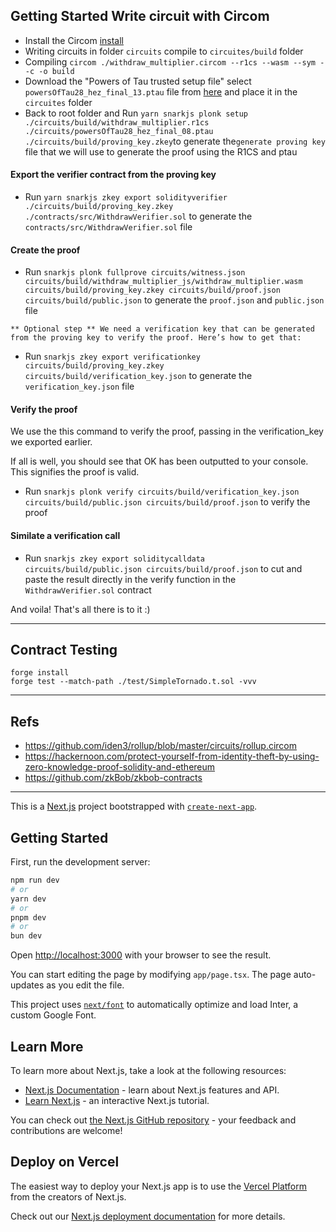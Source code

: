 ## Getting Started Write circuit with Circom

- Install the Circom [install](https://docs.circom.io/getting-started/installation/)
- Writing circuits in folder `circuits` compile to `circuites/build` folder
- Compiling `circom ./withdraw_multiplier.circom --r1cs --wasm --sym --c -o build`
- Download the "Powers of Tau trusted setup file" select `powersOfTau28_hez_final_13.ptau` file from [here](https://github.com/iden3/snarkjs#7-prepare-phase-2) and place it in the `circuites` folder
- Back to root folder and Run `yarn snarkjs plonk setup ./circuits/build/withdraw_multiplier.r1cs ./circuits/powersOfTau28_hez_final_08.ptau ./circuits/build/proving_key.zkey`to generate the`generate proving key` file that we will use to generate the proof using the R1CS and ptau

#### Export the verifier contract from the proving key

- Run `yarn snarkjs zkey export solidityverifier ./circuits/build/proving_key.zkey ./contracts/src/WithdrawVerifier.sol` to generate the `contracts/src/WithdrawVerifier.sol` file

#### Create the proof

- Run `snarkjs plonk fullprove circuits/witness.json circuits/build/withdraw_multiplier_js/withdraw_multiplier.wasm circuits/build/proving_key.zkey circuits/build/proof.json circuits/build/public.json` to generate the `proof.json` and `public.json` file

`** Optional step **
We need a verification key that can be generated from the proving key to verify the proof. Here’s how to get that:`

- Run `snarkjs zkey export verificationkey circuits/build/proving_key.zkey circuits/build/verification_key.json` to generate the `verification_key.json` file

#### Verify the proof

We use the this command to verify the proof, passing in the verification_key we exported earlier.

If all is well, you should see that OK has been outputted to your console. This signifies the proof is valid.

- Run `snarkjs plonk verify circuits/build/verification_key.json circuits/build/public.json circuits/build/proof.json` to verify the proof

#### Similate a verification call

- Run `snarkjs zkey export soliditycalldata circuits/build/public.json circuits/build/proof.json` to cut and paste the result directly in the verify function in the `WithdrawVerifier.sol` contract

And voila! That's all there is to it :)

---

## Contract Testing

```
forge install
forge test --match-path ./test/SimpleTornado.t.sol -vvv
```

---

## Refs

- https://github.com/iden3/rollup/blob/master/circuits/rollup.circom
- https://hackernoon.com/protect-yourself-from-identity-theft-by-using-zero-knowledge-proof-solidity-and-ethereum
- https://github.com/zkBob/zkbob-contracts

---

This is a [Next.js](https://nextjs.org/) project bootstrapped with [`create-next-app`](https://github.com/vercel/next.js/tree/canary/packages/create-next-app).

## Getting Started

First, run the development server:

```bash
npm run dev
# or
yarn dev
# or
pnpm dev
# or
bun dev
```

Open [http://localhost:3000](http://localhost:3000) with your browser to see the result.

You can start editing the page by modifying `app/page.tsx`. The page auto-updates as you edit the file.

This project uses [`next/font`](https://nextjs.org/docs/basic-features/font-optimization) to automatically optimize and load Inter, a custom Google Font.

## Learn More

To learn more about Next.js, take a look at the following resources:

- [Next.js Documentation](https://nextjs.org/docs) - learn about Next.js features and API.
- [Learn Next.js](https://nextjs.org/learn) - an interactive Next.js tutorial.

You can check out [the Next.js GitHub repository](https://github.com/vercel/next.js/) - your feedback and contributions are welcome!

## Deploy on Vercel

The easiest way to deploy your Next.js app is to use the [Vercel Platform](https://vercel.com/new?utm_medium=default-template&filter=next.js&utm_source=create-next-app&utm_campaign=create-next-app-readme) from the creators of Next.js.

Check out our [Next.js deployment documentation](https://nextjs.org/docs/deployment) for more details.
